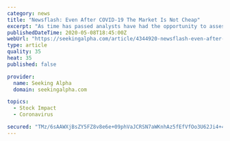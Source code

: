 ```yaml
---
category: news
title: "Newsflash: Even After COVID-19 The Market Is Not Cheap"
excerpt: "As time has passed analysts have had the opportunity to assess the Covid-19 potential damage to the S&P 500’s earnings. Because of this updated forecast, I no l"
publishedDateTime: 2020-05-08T18:45:00Z
webUrl: "https://seekingalpha.com/article/4344920-newsflash-even-after-covidminus-19-market-is-not-cheap"
type: article
quality: 35
heat: 35
published: false

provider:
  name: Seeking Alpha
  domain: seekingalpha.com

topics:
  - Stock Impact
  - Coronavirus

secured: "TMz/6sAAWXjBsZY5FZ8v8e6e+09phVaJCRSN7aWKnhAz5fEfVfOo3U62Ji4+45jprZcUARXzW6DmYggVZPtK7EkMULNLAAGuu4ii8obHLRwoeRSA1A3W5zIYyyC8ovegmJ9LQPm0duMx/9iFpagl3fpKZLzeRxMbGjFw1N6sgAPNqK+v5P4zO/todxDRqJbV+yOHLtcNL9H6j8pCL2yB89hgTSlebRsKLxOiVhdoh/9GkKigM5ovjwEPgCzU1tLqLKMnSI8VKBJmkC4ctPkOCfDSTZ92+Jzj7pG8tQZq3Hh1wqT/0djaVYTp4/d6r35fUlj6Oz/Pqa22g6/1fhmkNsL5OZH7As+ia1bp9BPRL72OnwTq+f7aFn5PS08aNpatwUzJhPh4OKB24xgv7a65kVB2+GDaPxTr55bGReLybRkp8sLxuqpBemGfFkwo0mI3WeOvO6+jTz7JAeGEvW3fr+y/DAqO7YInCziONTkeauE=;4zBR7RoqccA55jQaT2L6fQ=="
---
```


